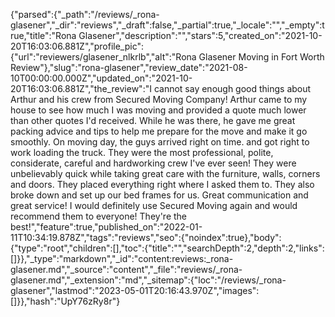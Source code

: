 {"parsed":{"_path":"/reviews/_rona-glasener","_dir":"reviews","_draft":false,"_partial":true,"_locale":"","_empty":true,"title":"Rona Glasener","description":"","stars":5,"created_on":"2021-10-20T16:03:06.881Z","profile_pic":{"url":"reviewers/glasener_nlkrlb","alt":"Rona Glasener Moving in Fort Worth Review"},"slug":"rona-glasener","review_date":"2021-08-10T00:00:00.000Z","updated_on":"2021-10-20T16:03:06.881Z","the_review":"I cannot say enough good things about Arthur and his crew from Secured Moving Company! Arthur came to my house to see how much I was moving and provided a quote much lower than other quotes I'd received. While he was there, he gave me great packing advice and tips to help me prepare for the move and make it go smoothly. On moving day, the guys arrived right on time. and got right to work loading the truck. They were the most professional, polite, considerate, careful and hardworking crew I've ever seen! They were unbelievably quick while taking great care with the furniture, walls, corners and doors. They placed everything right where I asked them to. They also broke down and set up our bed frames for us. Great communication and great service! I would definitely use Secured Moving again and would recommend them to everyone! They're the best!","feature":true,"published_on":"2022-01-11T10:34:19.878Z","tags":"reviews","seo":{"noindex":true},"body":{"type":"root","children":[],"toc":{"title":"","searchDepth":2,"depth":2,"links":[]}},"_type":"markdown","_id":"content:reviews:_rona-glasener.md","_source":"content","_file":"reviews/_rona-glasener.md","_extension":"md","_sitemap":{"loc":"/reviews/_rona-glasener","lastmod":"2023-05-01T20:16:43.970Z","images":[]}},"hash":"UpY76zRy8r"}